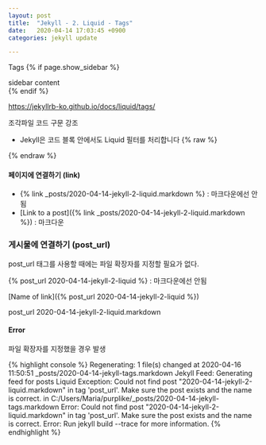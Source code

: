 ```yaml
---
layout: post
title:  "Jekyll - 2. Liquid - Tags"
date:   2020-04-14 17:03:45 +0900
categories: jekyll update

---
```




Tags
{% if page.show_sidebar %}
    <div class="sidebar">
        sidebar content
    </div>
{% endif %}

https://jekyllrb-ko.github.io/docs/liquid/tags/

조각파일
코드 구문 강조
* Jekyll은 코드 블록 안에서도 Liquid 필터를 처리합니다
{% raw %}

{% endraw %}

#### 페이지에 연결하기 (link)
- {% link _posts/2020-04-14-jekyll-2-liquid.markdown %}
: 마크다운에선 안됨
- [Link to a post]({% link _posts/2020-04-14-jekyll-2-liquid.markdown %})
: 마크다운


### 게시물에 연결하기 (post_url)
post_url 태그를 사용할 때에는 파일 확장자를 지정할 필요가 없다.



 {% post_url 2020-04-14-jekyll-2-liquid %}
: 마크다운에선 안됨

[Name of link]({% post_url 2020-04-14-jekyll-2-liquid %})

 post_url 2020-04-14-jekyll-2-liquid.markdown 

#### Error
파일 확장자를 지정했을 경우 발생

{% highlight console %}
Regenerating: 1 file(s) changed at 2020-04-16 11:50:51
                    _posts/2020-04-14-jekyll-tags.markdown
       Jekyll Feed: Generating feed for posts
  Liquid Exception: Could not find post "2020-04-14-jekyll-2-liquid.markdown" in tag 'post_url'. Make sure the post exists and the name is correct. in C:/Users/Maria/purplike/_posts/2020-04-14-jekyll-tags.markdown
             Error: Could not find post "2020-04-14-jekyll-2-liquid.markdown" in tag 'post_url'. Make sure the post exists and the name is correct.
             Error: Run jekyll build --trace for more information.
{% endhighlight %}



